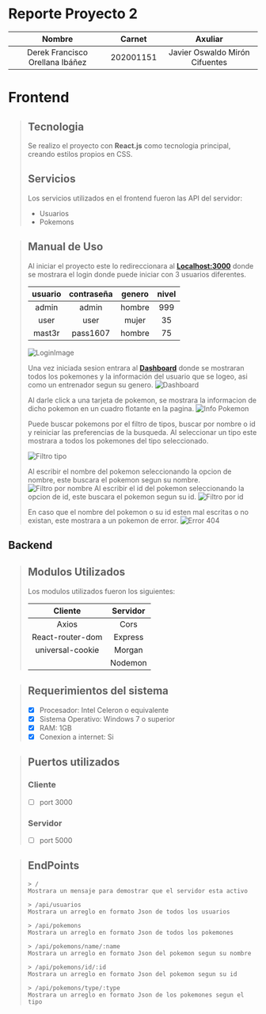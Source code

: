 # Reporte Proyecto 2
|             Nombre              |  Carnet   |            Axuliar             |
| :-----------------------------: | :-------: | :----------------------------: |
| Derek Francisco Orellana Ibáñez | 202001151 | Javier Oswaldo Mirón Cifuentes |
# Frontend
> ## Tecnologia
> Se realizo el proyecto con **React.js** como tecnologia principal, creando estilos propios en CSS.
> ## Servicios
> Los servicios utilizados en el frontend fueron las API del servidor: 
> + Usuarios
> + Pokemons

> ## Manual de Uso
> Al iniciar el proyecto este lo redireccionara al **[Localhost:3000](http://localhost:3000)** donde se mostrara el login donde puede iniciar con 3 usuarios diferentes.
> 
> | usuario | contraseña | genero | nivel |
> | :-----: | :--------: | :----: | :---: |
> |  admin  |   admin    | hombre |  999  |
> |  user   |    user    | mujer  |  35   |
> | mast3r  |  pass1607  | hombre |  75   |
> 
> ![LoginImage](https://i.imgur.com/J3TTetH.png, "Imagen del login")
>
> Una vez iniciada sesion entrara al **[Dashboard](http://localhost:3000/dashboard)** donde se mostraran todos los pokemones y la información del usuario que se logeo, asi como un entrenador segun su genero.
> ![Dashboard](https://i.imgur.com/o8Z1lXG.png, "Imagen Dashboard")
> 
> Al darle click a una tarjeta de pokemon, se mostrara la informacion de dicho pokemon en un cuadro flotante en la pagina.
> ![Info Pokemon](https://i.imgur.com/4njXaTC.png, "Imagen Info Pokemon")
> 
> Puede buscar pokemons por el filtro de tipos, buscar por nombre o id y reiniciar las preferencias de la busqueda. Al seleccionar un tipo este mostrara a todos los pokemones del tipo seleccionado.
> 
> ![Filtro tipo](https://i.imgur.com/kDCxCt8.png, "Imagen Busqueda por filtro")
> 
> Al escribir el nombre del pokemon seleccionando la opcion de nombre, este buscara el pokemon segun su nombre.
> ![Filtro por nombre](https://i.imgur.com/Rlgf9S9.png, "Imagen Busqueda por nombre")
> Al escribir el id del pokemon seleccionando la opcion de id, este buscara el pokemon segun su id.
> ![Filtro por id](https://i.imgur.com/2TyiD1i.png, "Imagen Busqueda por id")
> 
> En caso que el nombre del pokemon o su id esten mal escritas o no existan, este mostrara a un pokemon de error.
> ![Error 404](https://i.imgur.com/eQzUL8t.png, "Imagen Busqueda resultado error")

## Backend
> ## Modulos Utilizados
> Los modulos utilizados fueron los siguientes: 
> 
> |     Cliente      | Servidor |
> | :--------------: | :------: |
> |      Axios       |   Cors   |
> | React-router-dom | Express  |
> | universal-cookie |  Morgan  |
> |                  | Nodemon  |

> ## Requerimientos del sistema
> - [x] Procesador: Intel Celeron o equivalente
> - [x] Sistema Operativo: Windows 7 o superior
> - [x] RAM: 1GB 
> - [x] Conexion a internet: Si

> ## Puertos utilizados
> ### Cliente
> - [ ] port 3000
> ### Servidor
> - [ ] port 5000

> ## EndPoints
> ```
> > /
> Mostrara un mensaje para demostrar que el servidor esta activo
> ```
> ```
> > /api/usuarios
> Mostrara un arreglo en formato Json de todos los usuarios
> ```
> ```
> > /api/pokemons
> Mostrara un arreglo en formato Json de todos los pokemones
> ```
> ```
> > /api/pokemons/name/:name
> Mostrara un arreglo en formato Json del pokemon segun su nombre
> ```
> ```
> > /api/pokemons/id/:id
> Mostrara un arreglo en formato Json del pokemon segun su id
> ```
> ```
> > /api/pokemons/type/:type
> Mostrara un arreglo en formato Json de los pokemones segun el tipo
> ```
> 